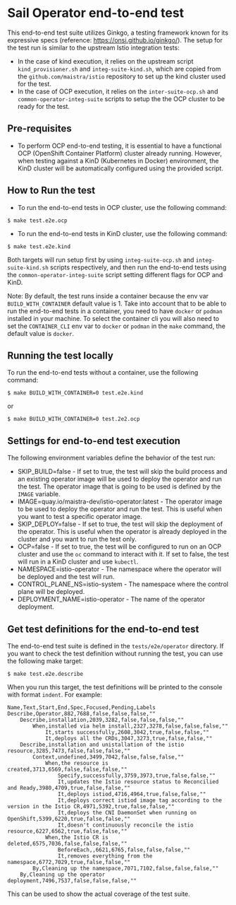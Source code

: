 # Sail Operator end-to-end test

This end-to-end test suite utilizes Ginkgo, a testing framework known for its expressive specs (reference: https://onsi.github.io/ginkgo/). The setup for the test run is similar to the upstream Istio integration tests:
* In the case of kind execution, it relies on the upstream script `kind_provisioner.sh` and `integ-suite-kind.sh`, which are copied from the `github.com/maistra/istio` repository to set up the kind cluster used for the test.
* In the case of OCP execution, it relies on the `inter-suite-ocp.sh` and `common-operator-integ-suite` scripts to setup the the OCP cluster to be ready for the test.

## Pre-requisites

* To perform OCP end-to-end testing, it is essential to have a functional OCP (OpenShift Container Platform) cluster already running. However, when testing against a KinD (Kubernetes in Docker) environment, the KinD cluster will be automatically configured using the provided script.

## How to Run the test

* To run the end-to-end tests in OCP cluster, use the following command:
```
$ make test.e2e.ocp
```

* To run the end-to-end tests in KinD cluster, use the following command:
```
$ make test.e2e.kind
```

Both targets will run setup first by using `integ-suite-ocp.sh` and `integ-suite-kind.sh` scripts respectively, and then run the end-to-end tests using the `common-operator-integ-suite` script setting different flags for OCP and KinD.

Note: By default, the test runs inside a container because the env var `BUILD_WITH_CONTAINER` default value is 1. Take into account that to be able to run the end-to-end tests in a container, you need to have `docker` or `podman` installed in your machine. To select the container cli you will also need to set the `CONTAINER_CLI` env var to `docker` or `podman` in the `make` command, the default value is `docker`.

## Running the test locally

To run the end-to-end tests without a container, use the following command:

```
$ make BUILD_WITH_CONTAINER=0 test.e2e.kind
```
or
```
$ make BUILD_WITH_CONTAINER=0 test.2e2.ocp
```

## Settings for end-to-end test execution

The following environment variables define the behavior of the test run:

* SKIP_BUILD=false - If set to true, the test will skip the build process and an existing operator image will be used to deploy the operator and run the test. The operator image that is going to be used is defined by the `IMAGE` variable.
* IMAGE=quay.io/maistra-dev/istio-operator:latest - The operator image to be used to deploy the operator and run the test. This is useful when you want to test a specific operator image.
* SKIP_DEPLOY=false - If set to true, the test will skip the deployment of the operator. This is useful when the operator is already deployed in the cluster and you want to run the test only.
* OCP=false - If set to true, the test will be configured to run on an OCP cluster and use the `oc` command to interact with it. If set to false, the test will run in a KinD cluster and use `kubectl`.
* NAMESPACE=istio-operator - The namespace where the operator will be deployed and the test will run.
* CONTROL_PLANE_NS=istio-system - The namespace where the control plane will be deployed.
* DEPLOYMENT_NAME=istio-operator - The name of the operator deployment.

## Get test definitions for the end-to-end test

The end-to-end test suite is defined in the `tests/e2e/operator` directory. If you want to check the test definition without running the test, you can use the following make target:

```
$ make test.e2e.describe
```

When you run this target, the test definitions will be printed to the console with format `indent`. For example:
    
```
Name,Text,Start,End,Spec,Focused,Pending,Labels
Describe,Operator,882,7688,false,false,false,""
    Describe,installation,2039,3282,false,false,false,""
        When,installed via helm install,2327,3278,false,false,false,""
            It,starts successfully,2608,3042,true,false,false,""
            It,deploys all the CRDs,3047,3273,true,false,false,""
    Describe,installation and unistallation of the istio resource,3285,7473,false,false,false,""
        Context,undefined,3499,7042,false,false,false,""
            When,the resource is created,3713,6569,false,false,false,""
                Specify,successfully,3759,3973,true,false,false,""
                It,updates the Istio resource status to Reconcilied and Ready,3980,4709,true,false,false,""
                It,deploys istiod,4716,4964,true,false,false,""
                It,deploys correct istiod image tag according to the version in the Istio CR,4971,5392,true,false,false,""
                It,deploys the CNI DaemonSet when running on OpenShift,5399,6220,true,false,false,""
                It,doesn't continuously reconcile the istio resource,6227,6562,true,false,false,""
            When,the Istio CR is deleted,6575,7036,false,false,false,""
                BeforeEach,,6621,6765,false,false,false,""
                It,removes everything from the namespace,6772,7029,true,false,false,""
        By,Cleaning up the namespace,7071,7102,false,false,false,""
    By,Cleaning up the operator deployment,7496,7537,false,false,false,""
```

This can be used to show the actual coverage of the test suite.
